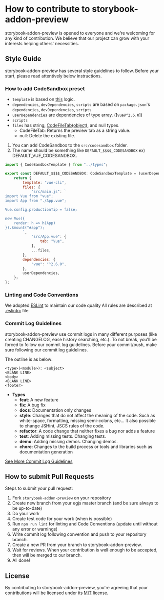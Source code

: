 # How to contribute to storybook-addon-preview
storybook-addon-preview is opened to everyone and we're welcoming for any kind of contribution.
We believe that our project can grow with your interests helping others' necessities.

## Style Guide

storybook-addon-preview has several style guidelines to follow.
Before your start, please read attentively below instructions.


### How to add CodeSandbox preset

* `template` is based on [this](https://github.com/codesandbox/codesandbox-importers/blob/master/packages/import-utils/src/create-sandbox/templates.ts#L63) logic.
* `dependencies`, `devDependencies`, `scripts` are based on `package.json`'s `dependencies`, `devDependencies`, `scripts`
* `userDependencies` are dependencies of type array. ([`vue@^2.6.0`])
* `scripts`
* `files` has string, [CodeFileTab(object)](https://github.com/naver/storybook-addon-preview/blob/master/src/types.ts), and null types.
    * CodeFileTab: Returns the preview tab as a string value.
    * null: Delete the existing file.


1. You can add CodeSandbox to the `src/codesandbox` folder.
2. The name should be something like `DEFAULT_$$$$_CODESANDBOX` ex) DEFAULT_VUE_CODESANDBOX.

```js
import { CodeSandboxTemplate } from "../types";

export const DEFAULT_$$$$_CODESANDBOX: CodeSandboxTemplate = (userDependencies = [], files = {}) => {
    return {
        template: "vue-cli",
        files: {
            "src/main.js": `
import Vue from "vue";
import App from "./App.vue";

Vue.config.productionTip = false;

new Vue({
    render: h => h(App)
}).$mount("#app");
        `,
            "src/App.vue": {
                tab: "Vue",
            },
            ...files,
        },
        dependencies: {
            "vue": "^2.6.0",
        },
        userDependencies,
    };
};
```

### Linting and Code Conventions
We adopted [ESLint](http://eslint.org/) to maintain our code quality
All rules are described at [.eslintrc](.eslintrc) file.

### Commit Log Guidelines
storybook-addon-preview use commit logs in many different purposes (like creating CHANGELOG, ease history searching, etc.).
To not break, you'll be forced to follow our commit log guidelines.
Before your commit/push, make sure following our commit log guidelines.

The outline is as below:
```
<type>(<module>): <subject>
<BLANK LINE>
<body>
<BLANK LINE>
<footer>
```

- **Types**
  - **feat**: A new feature
  - **fix**: A bug fix
  - **docs**: Documentation only changes
  - **style**: Changes that do not affect the meaning of the code. Such as white-space, formatting, missing semi-colons, etc... It also possible to change JSHint, JSCS rules of the code.
  - **refactor**: A code change that neither fixes a bug nor adds a feature
  - **test**: Adding missing tests. Changing tests.
  - **demo**: Adding missing demos. Changing demos.
  - **chore**: Changes to the build process or tools and libraries such as documentation generation

[See More Commit Log Guidelines](https://github.com/naver/egjs/wiki/Commit-Log-Guidelines)

## How to submit Pull Requests
Steps to submit your pull request:

1. Fork `storybook-addon-preview` on your repository
2. Create new branch from your egjs master branch (and be sure always to be up-to-date)
3. Do your work
4. Create test code for your work (when is possible)
5. Run `npm run lint` for linting and Code Conventions (update until without any error or warnings)
8. Write commit log following convention and push to your repository branch.
9. Create a new PR from your branch to storybook-addon-preview.
10. Wait for reviews.
    When your contribution is well enough to be accepted, then will be merged to our branch.
11. All done!


## License
By contributing to storybook-addon-preview, you're agreeing that your contributions will be licensed under its [MIT](https://opensource.org/licenses/MIT) license.

